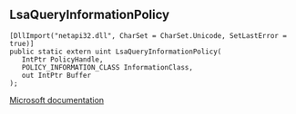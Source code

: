 ## LsaQueryInformationPolicy

```
[DllImport("netapi32.dll", CharSet = CharSet.Unicode, SetLastError = true)]
public static extern uint LsaQueryInformationPolicy(
   IntPtr PolicyHandle,
   POLICY_INFORMATION_CLASS InformationClass,
   out IntPtr Buffer
);
```

[Microsoft documentation](https://docs.microsoft.com/en-us/windows/win32/api/ntsecapi/nf-ntsecapi-lsaqueryinformationpolicy)
